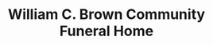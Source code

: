 ---
title: "William C. Brown Community Funeral Home"
url: /baltimore/william-c-brown-community-funeral-home/
shop: funeral directors
---